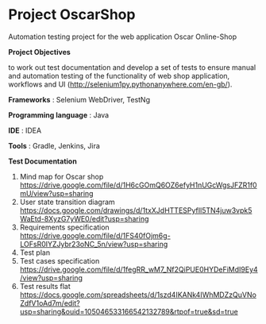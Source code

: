 # Project OscarShop

Automation testing project for the web application Oscar Online-Shop 


**Project Objectives**

to work out test documentation and develop a set of tests to ensure manual and automation testing of the functionality of web shop application, workflows and  UI (http://selenium1py.pythonanywhere.com/en-gb/).


**Frameworks** :  Selenium WebDriver, TestNg

**Programming language** :  Java

**IDE** :  IDEA

**Tools** : Gradle, Jenkins, Jira


**Test Documentation**

1) Mind map for Oscar shop https://drive.google.com/file/d/1H6cGOmQ6OZ6efyH1nUGcWgsJFZR1f0mU/view?usp=sharing
2) User state transition diagram https://docs.google.com/drawings/d/1txXJdHTTESPyfIl5TN4juw3vpk5WaEtd-8XyzG7yWE0/edit?usp=sharing
3) Requirements specification https://drive.google.com/file/d/1FS40fOjm6g-LOFsR0IYZJybr23oNC_5n/view?usp=sharing
4) Test plan 
5) Test cases specification https://drive.google.com/file/d/1fegRR_wM7_Nf2QiPUE0HYDeFiMdI9Ey4/view?usp=sharing
6) Test results flat https://docs.google.com/spreadsheets/d/1szd4IKANk4IWhMDZzQuVNoZdfV1oAd7m/edit?usp=sharing&ouid=105046533166542132789&rtpof=true&sd=true


